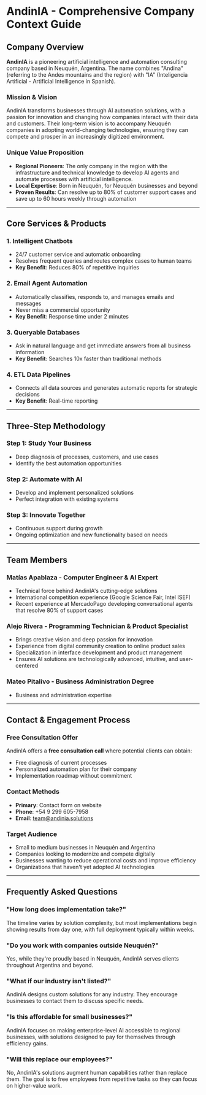 # AndinIA - Comprehensive Company Context Guide

## Company Overview

**AndinIA** is a pioneering artificial intelligence and automation consulting company based in Neuquén, Argentina. The name combines "Andina" (referring to the Andes mountains and the region) with "IA" (Inteligencia Artificial - Artificial Intelligence in Spanish).

### Mission & Vision
AndinIA transforms businesses through AI automation solutions, with a passion for innovation and changing how companies interact with their data and customers. Their long-term vision is to accompany Neuquén companies in adopting world-changing technologies, ensuring they can compete and prosper in an increasingly digitized environment.

### Unique Value Proposition
- **Regional Pioneers**: The only company in the region with the infrastructure and technical knowledge to develop AI agents and automate processes with artificial intelligence.
- **Local Expertise**: Born in Neuquén, for Neuquén businesses and beyond
- **Proven Results**: Can resolve up to 80% of customer support cases and save up to 60 hours weekly through automation

---

## Core Services & Products

### 1. **Intelligent Chatbots**
- 24/7 customer service and automatic onboarding
- Resolves frequent queries and routes complex cases to human teams
- **Key Benefit**: Reduces 80% of repetitive inquiries

### 2. **Email Agent Automation**
- Automatically classifies, responds to, and manages emails and messages
- Never miss a commercial opportunity
- **Key Benefit**: Response time under 2 minutes

### 3. **Queryable Databases**
- Ask in natural language and get immediate answers from all business information
- **Key Benefit**: Searches 10x faster than traditional methods

### 4. **ETL Data Pipelines**
- Connects all data sources and generates automatic reports for strategic decisions
- **Key Benefit**: Real-time reporting

---

## Three-Step Methodology

### Step 1: Study Your Business
- Deep diagnosis of processes, customers, and use cases
- Identify the best automation opportunities

### Step 2: Automate with AI
- Develop and implement personalized solutions
- Perfect integration with existing systems

### Step 3: Innovate Together
- Continuous support during growth
- Ongoing optimization and new functionality based on needs

---

## Team Members

### **Matías Apablaza** - Computer Engineer & AI Expert
- Technical force behind AndinIA's cutting-edge solutions
- International competition experience (Google Science Fair, Intel ISEF)
- Recent experience at MercadoPago developing conversational agents that resolve 80% of support cases

### **Alejo Rivera** - Programming Technician & Product Specialist
- Brings creative vision and deep passion for innovation
- Experience from digital community creation to online product sales
- Specialization in interface development and product management
- Ensures AI solutions are technologically advanced, intuitive, and user-centered

### **Mateo Pitalivo** - Business Administration Degree
- Business and administration expertise

---

## Contact & Engagement Process

### Free Consultation Offer
AndinIA offers a **free consultation call** where potential clients can obtain:
- Free diagnosis of current processes
- Personalized automation plan for their company
- Implementation roadmap without commitment

### Contact Methods
- **Primary**: Contact form on website
- **Phone**: +54 9 299 605-7958
- **Email**: team@andinia.solutions

### Target Audience
- Small to medium businesses in Neuquén and Argentina
- Companies looking to modernize and compete digitally
- Businesses wanting to reduce operational costs and improve efficiency
- Organizations that haven't yet adopted AI technologies

---

## Frequently Asked Questions

### "How long does implementation take?"
The timeline varies by solution complexity, but most implementations begin showing results from day one, with full deployment typically within weeks.

### "Do you work with companies outside Neuquén?"
Yes, while they're proudly based in Neuquén, AndinIA serves clients throughout Argentina and beyond.

### "What if our industry isn't listed?"
AndinIA designs custom solutions for any industry. They encourage businesses to contact them to discuss specific needs.

### "Is this affordable for small businesses?"
AndinIA focuses on making enterprise-level AI accessible to regional businesses, with solutions designed to pay for themselves through efficiency gains.

### "Will this replace our employees?"
No, AndinIA's solutions augment human capabilities rather than replace them. The goal is to free employees from repetitive tasks so they can focus on higher-value work.
